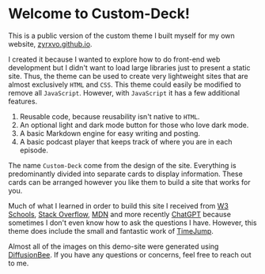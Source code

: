 # Welcome to Custom-Deck!

This is a public version of the custom theme I built myself for my own website, [zyrxvo.github.io](https://zyrxvo.github.io).

I created it because I wanted to explore how to do front-end web development but I didn't want to load large libraries just to present a static site. Thus, the theme can be used to create very lightweight sites that are almost exclusively `HTML` and `CSS`. This theme could easily be modified to remove all `JavaScript`. However, with `JavaScript` it has a few additional features.
1. Reusable code, because reusability isn't native to `HTML`.
2. An optional light and dark mode button for those who love dark mode.
3. A basic Markdown engine for easy writing and posting.
4. A basic podcast player that keeps track of where you are in each episode.

The name `Custom-Deck` come from the design of the site. Everything is predominantly divided into separate cards to display information. These cards can be arranged however you like them to build a site that works for you.

Much of what I learned in order to build this site I received from [W3 Schools](https://www.w3schools.com), [Stack Overflow](https://stackoverflow.com), [MDN](https://developer.mozilla.org/en-US/) and more recently [ChatGPT](https://chat.openai.com) because sometimes I don't even know how to ask the questions I have. However, this theme does include the small and fantastic work of [TimeJump](https://davatron5000.github.io/TimeJump/).

Almost all of the images on this demo-site were generated using [DiffusionBee](https://diffusionbee.com). If you have any questions or concerns, feel free to reach out to me.